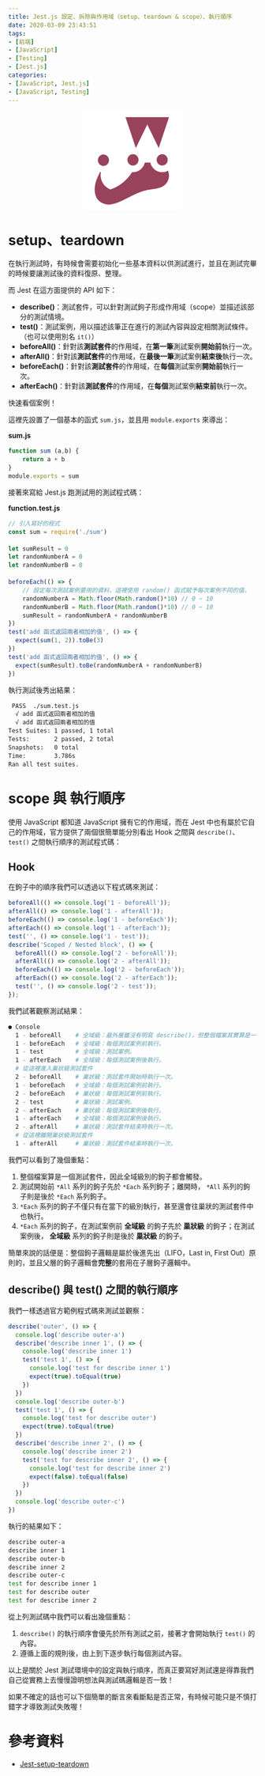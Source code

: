 ```yaml
---
title: Jest.js 設定、拆除與作用域（setup、teardown & scope）、執行順序
date: 2020-03-09 23:43:51
tags:
- [前端]
- [JavaScript]
- [Testing]
- [Jest.js]
categories: 
- [JavaScript, Jest.js]
- [JavaScript, Testing]
---
```


<div style="display:flex;justify-content:center;">
  <img style="object-fit:cover;" alt="jest-logo" src='/images/Jest/jest-logo.png' width='200px' height='200px' />
</div>


# setup、teardown

在執行測試時，有時候會需要初始化一些基本資料以供測試進行，並且在測試完畢的時候要讓測試後的資料復原、整理。

而 Jest 在這方面提供的 API 如下：
- **describe()**：測試套件，可以針對測試鉤子形成作用域（scope）並描述該部分的測試情境。
- **test()**：測試案例，用以描述該筆正在進行的測試內容與設定相關測試條件。（也可以使用別名 `it()`）
- **beforeAll()**：針對該**測試套件**的作用域，在**第一筆**測試案例**開始前**執行一次。
- **afterAll()**：針對該**測試套件**的作用域，在**最後一筆**測試案例**結束後**執行一次。
- **beforeEach()**：針對該**測試套件**的作用域，在**每個**測試案例**開始前**執行一次。
- **afterEach()**：針對該**測試套件**的作用域，在**每個**測試案例**結束前**執行一次。

<!--more-->

快速看個案例！

這裡先設置了一個基本的函式 `sum.js`，並且用 `module.exports` 來導出：

**sum.js**
```javascript
function sum (a,b) {
    return a + b
}
module.exports = sum
```

接著來寫給 Jest.js 跑測試用的測試程式碼：

**function.test.js**
```javascript
// 引入寫好的程式
const sum = require('./sum')

let sumResult = 0
let randomNumberA = 0
let randomNumberB = 0

beforeEach(() => { 
    // 設定每次測試案例要用的資料，這裡使用 random() 函式賦予每次案例不同的值。
    randomNumberA = Math.floor(Math.random()*10) // 0 ~ 10
    randomNumberB = Math.floor(Math.random()*10) // 0 ~ 10
    sumResult = randomNumberA + randomNumberB
})
test('add 函式返回兩者相加的值', () => {
  expect(sum(1, 2)).toBe(3)
})
test('add 函式返回兩者相加的值', () => {
  expect(sumResult).toBe(randomNumberA + randomNumberB)
})
```

執行測試後秀出結果：

```bash
 PASS  ./sum.test.js
  √ add 函式返回兩者相加的值
  √ add 函式返回兩者相加的值
Test Suites: 1 passed, 1 total
Tests:       2 passed, 2 total
Snapshots:   0 total
Time:        3.786s
Ran all test suites.
```

# scope 與 執行順序
使用 JavaScript 都知道 JavaScript 擁有它的作用域，而在 Jest 中也有屬於它自己的作用域，官方提供了兩個很簡單能分別看出 Hook 之間與 `describe()`、`test()` 之間執行順序的測試程式碼：

## Hook
在鉤子中的順序我們可以透過以下程式碼來測試：

```javascript
beforeAll(() => console.log('1 - beforeAll'));
afterAll(() => console.log('1 - afterAll'));
beforeEach(() => console.log('1 - beforeEach'));
afterEach(() => console.log('1 - afterEach'));
test('', () => console.log('1 - test'));
describe('Scoped / Nested block', () => {
  beforeAll(() => console.log('2 - beforeAll'));
  afterAll(() => console.log('2 - afterAll'));
  beforeEach(() => console.log('2 - beforeEach'));
  afterEach(() => console.log('2 - afterEach'));
  test('', () => console.log('2 - test'));
});
```

我們試著觀察測試結果：

```bash
● Console
  1 - beforeAll    # 全域級：最外層雖沒有明寫 describe()，但整個檔案其實算是一個測試套件，因此開始前就會執行一次。
  1 - beforeEach   # 全域級：每個測試案例前執行。
  1 - test         # 全域級：測試案例。
  1 - afterEach    # 全域級：每個測試案例後執行。
  # 從這裡進入巢狀級測試套件
  2 - beforeAll    # 巢狀級：測試套件開始時執行一次。
  1 - beforeEach   # 全域級：每個測試案例前執行。
  2 - beforeEach   # 巢狀級：每個測試案例前執行。
  2 - test         # 巢狀級：測試案例。
  2 - afterEach    # 巢狀級：每個測試案例後執行。
  1 - afterEach    # 全域級：每個測試案例後執行。
  2 - afterAll     # 巢狀級：測試套件結束時執行一次。
  # 從這裡離開巢狀級測試套件
  1 - afterAll     # 巢狀級：測試套件結束時執行一次。
```

我們可以看到了幾個重點：
1. 整個檔案算是一個測試套件，因此全域級別的鉤子都會觸發。
2. 測試開始前 `*All` 系列的鉤子先於 `*Each` 系列鉤子；離開時， `*All` 系列的鉤子則是後於 `*Each` 系列鉤子。
3. `*Each` 系列的鉤子不僅只有在當下的級別執行，甚至還會往巢狀的測試套件中也執行。
4. `*Each` 系列的鉤子，在測試案例前 **全域級** 的鉤子先於 **巢狀級** 的鉤子；在測試案例後， **全域級** 系列的鉤子則是後於 **巢狀級** 的鉤子。

簡單來說的話便是：整個鉤子邏輯是屬於後進先出（LIFO，Last in, First Out）原則的，並且父層的鉤子邏輯會**完整**的套用在子層鉤子邏輯中。

## describe() 與 test() 之間的執行順序
我們一樣透過官方範例程式碼來測試並觀察：

```javascript
describe('outer', () => {
  console.log('describe outer-a')
  describe('describe inner 1', () => {
    console.log('describe inner 1')
    test('test 1', () => {
      console.log('test for describe inner 1')
      expect(true).toEqual(true)
    })
  })
  console.log('describe outer-b')
  test('test 1', () => {
    console.log('test for describe outer')
    expect(true).toEqual(true)
  })
  describe('describe inner 2', () => {
    console.log('describe inner 2')
    test('test for describe inner 2', () => {
      console.log('test for describe inner 2')
      expect(false).toEqual(false)
    })
  })
  console.log('describe outer-c')
})
```

執行的結果如下：

```bash 
describe outer-a
describe inner 1
describe outer-b
describe inner 2
describe outer-c
test for describe inner 1
test for describe outer
test for describe inner 2
```

從上列測試碼中我們可以看出幾個重點：
1. `describe()` 的執行順序會優先於所有測試之前，接著才會開始執行 `test()` 的內容。
2. 遵循上面的規則後，由上到下逐步執行每個測試內容。

以上是關於 Jest 測試環境中的設定與執行順序，而真正要寫好測試還是得靠我們自己從實務上去慢慢證明想法與測試碼邏輯是否一致！

如果不確定的話也可以下個簡單的斷言來看斷點是否正常，有時候可能只是不慎打錯字才導致測試失敗喔！

# 參考資料

- [Jest-setup-teardown](https://jestjs.io/docs/zh-Hans/setup-teardown)